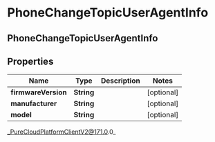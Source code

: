 # PhoneChangeTopicUserAgentInfo

## PhoneChangeTopicUserAgentInfo

## Properties

|Name | Type | Description | Notes|
|------------ | ------------- | ------------- | -------------|
| **firmwareVersion** | **String** |  | [optional] |
| **manufacturer** | **String** |  | [optional] |
| **model** | **String** |  | [optional] |



_PureCloudPlatformClientV2@171.0.0_
